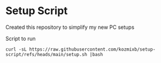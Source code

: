 # Setup Script

Created this repository to simplify my new PC setups

Script to run

```shell
curl -sL https://raw.githubusercontent.com/kozmixb/setup-script/refs/heads/main/setup.sh |bash
```
